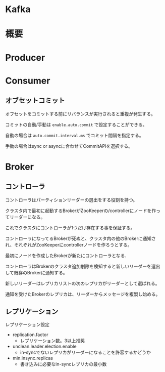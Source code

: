 Kafka
===

# 概要

# Producer

# Consumer

## オブセットコミット

オフセットをコミットする前にリバランスが実行されると重複が発生する。

コミットの自動/手動は `enable.auto.commit` で設定することができる。

自動の場合は `auto.commit.interval.ms` でコミット間隔を指定する。

手動の場合はsync or asyncに合わせてCommitAPIを選択する。

# Broker

## コントローラ

コントローラはパーティションリーダーの選出をする役割を持つ。

クラスタ内で最初に起動するBrokerがZooKeeperの/controllerにノードを作ってリーダーになる。

これでクラスタにコントローラが1つだけ存在する事を保証する。

コントローラになってるBrokerが死ぬと、クラスタ内の他のBrokerに通知され、それぞれがZooKeeperにcontrollerノードを作ろうとする。

最初にノードを作成したBrokerが新たにコントローラとなる.

コントローラはBrokerのクラスタ追加削除を検知すると新しいリーダーを選出して既存のBrokerに通知する。

新しいリーダーはレプリカリストの次のレプリカがリーダーとして選ばれる。

通知を受けたBrokerのレプリカは、リーダーからメッセージを複製し始める。

## レプリケーション

レプリケーション設定

* replication.factor
  * レプリケーション数。3以上推奨
* unclean.leader.election.enable
  * in-syncでないレプリカがリーダーになることを許容するかどうか
* min.insync.replicas
  * 書き込みに必要なin-syncレプリカの最小数
